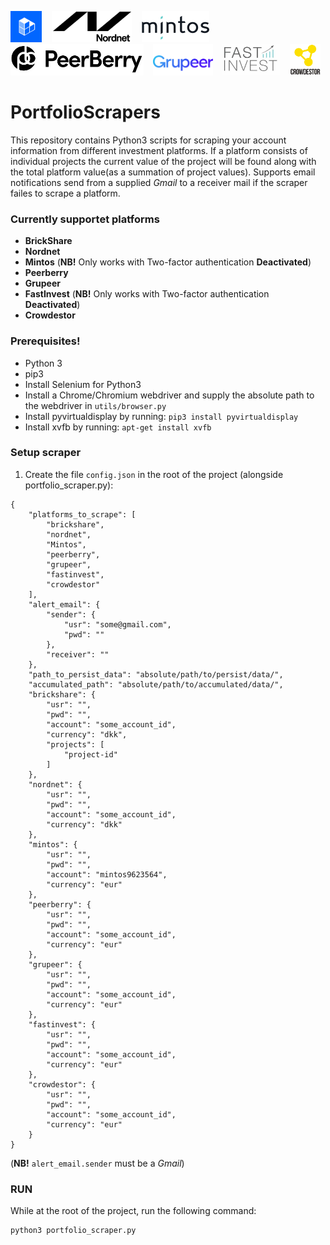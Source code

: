 <img src="platform_icons/brickshare_logo.jpg" alt="alt text" title="BrickShare" height="50">&nbsp;&nbsp;&nbsp;&nbsp;<img src="platform_icons/nordnet_logo.png" alt="alt text" title="Nordnet" height="50">&nbsp;&nbsp;&nbsp;&nbsp;<img src="platform_icons/mintos_logo.png" alt="alt text" title="Mintos" height="50">&nbsp;&nbsp;&nbsp;&nbsp;<img src="platform_icons/PeerBerry_logo.jpg" alt="alt text" title="Peerberry" height="50">&nbsp;&nbsp;&nbsp;&nbsp;<img src="platform_icons/grupeer_logo.png" alt="alt text" title="Grupeer" height="50">&nbsp;&nbsp;&nbsp;&nbsp;<img src="platform_icons/fastinvest_logo.jpg" alt="alt text" title="FastInvest" height="50">&nbsp;&nbsp;&nbsp;&nbsp;<img src="platform_icons/crowdestor_logo.png" alt="alt text" title="Crowdestor" height="50">

# PortfolioScrapers
This repository contains Python3 scripts for scraping your account information from different investment platforms.
If a platform consists of individual projects the current value of the project will be found along with the total platform value(as a summation of project values).
Supports email notifications send from a supplied _Gmail_ to a receiver mail if the scraper failes to scrape a platform.

### Currently supportet platforms
* __BrickShare__
* __Nordnet__
* __Mintos__ (__NB!__ Only works with Two-factor authentication __Deactivated__)
* __Peerberry__
* __Grupeer__
* __FastInvest__ (__NB!__ Only works with Two-factor authentication __Deactivated__)
* __Crowdestor__

### Prerequisites!
* Python 3
* pip3
* Install Selenium for Python3
* Install a Chrome/Chromium webdriver and supply the absolute path to the webdriver in ```utils/browser.py```
* Install pyvirtualdisplay by running: ```pip3 install pyvirtualdisplay```
* Install xvfb by running: ```apt-get install xvfb```

### Setup scraper
1. Create the file ```config.json``` in the root of the project (alongside portfolio\_scraper.py):
```
{
	"platforms_to_scrape": [
		"brickshare",
		"nordnet",
		"Mintos",
		"peerberry",
		"grupeer",
		"fastinvest",
		"crowdestor"
	],
	"alert_email": {
		"sender": {
			"usr": "some@gmail.com",
			"pwd": ""
		},
		"receiver": ""
	},
	"path_to_persist_data": "absolute/path/to/persist/data/",
	"accumulated_path": "absolute/path/to/accumulated/data/",
	"brickshare": {
		"usr": "",
		"pwd": "",
		"account": "some_account_id",
		"currency": "dkk",
		"projects": [
			"project-id"
		]
	},
	"nordnet": {
		"usr": "",
		"pwd": "",
		"account": "some_account_id",
		"currency": "dkk"
	},
	"mintos": {
		"usr": "",
		"pwd": "",
		"account": "mintos9623564",
		"currency": "eur"
	},
	"peerberry": {
		"usr": "",
		"pwd": "",
		"account": "some_account_id",
		"currency": "eur"
	},
	"grupeer": {
		"usr": "",
		"pwd": "",
		"account": "some_account_id",
		"currency": "eur"
	},
	"fastinvest": {
		"usr": "",
		"pwd": "",
		"account": "some_account_id",
		"currency": "eur"
	},
	"crowdestor": {
		"usr": "",
		"pwd": "",
		"account": "some_account_id",
		"currency": "eur"
	}
}

```
(__NB!__ ```alert_email.sender``` must be a _Gmail_)


### RUN
While at the root of the project, run the following command:
```
python3 portfolio_scraper.py
```

